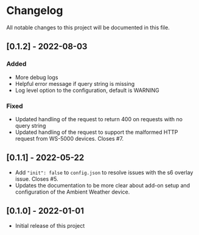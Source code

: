 # Changelog
All notable changes to this project will be documented in this file.

## [0.1.2] - 2022-08-03

### Added

- More debug logs
- Helpful error message if query string is missing
- Log level option to the configuration, default is WARNING

### Fixed

- Updated handling of the request to return 400 on requests with no query string
- Updated handling of the request to support the malformed HTTP request from WS-5000 devices. Closes #7.

## [0.1.1] - 2022-05-22
- Add `"init": false` to `config.json` to resolve issues with the s6 overlay issue. Closes #5.
- Updates the documentation to be more clear about add-on setup and configuration of the Ambient Weather device.

## [0.1.0] - 2022-01-01
- Initial release of this project
